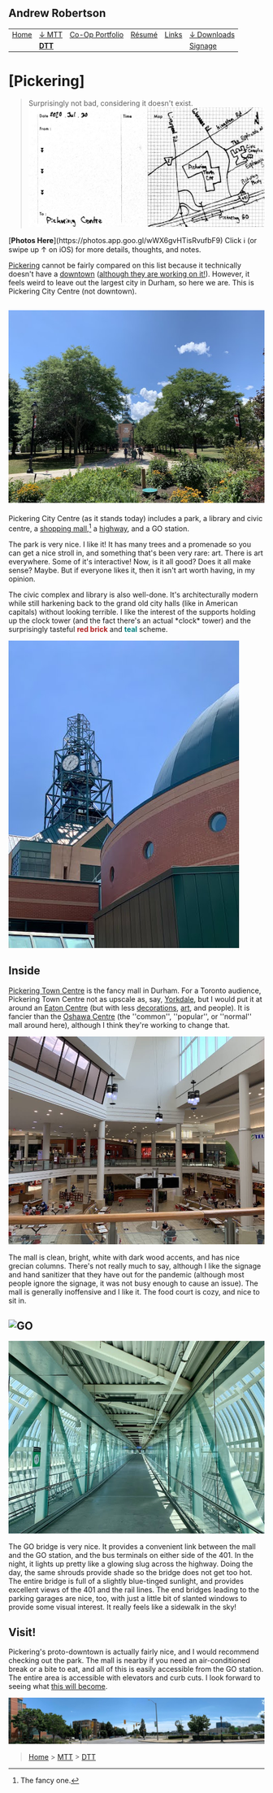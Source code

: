 <title>Fun Ontario Road Facts | Andrew Robertson</title>
<link rel="stylesheet" href="../../Style.css">
<link rel="stylesheet" href="../../SidebarStyle.css">
<!-- ****** faviconit.com favicons ****** -->
	<link rel="shortcut icon" href="../../favicon.ico">
	<link rel="icon" sizes="16x16 32x32 64x64" href="../../favicon.ico">
	<link rel="icon" type="image/png" sizes="196x196" href="../../favicon-192.png">
	<link rel="icon" type="image/png" sizes="160x160" href="../../favicon-160.png">
	<link rel="icon" type="image/png" sizes="96x96" href="../../favicon-96.png">
	<link rel="icon" type="image/png" sizes="64x64" href="../../favicon-64.png">
	<link rel="icon" type="image/png" sizes="32x32" href="../../favicon-32.png">
	<link rel="icon" type="image/png" sizes="16x16" href="../../favicon-16.png">
	<link rel="apple-touch-icon" href="../../favicon-57.png">
	<link rel="apple-touch-icon" sizes="114x114" href="../../favicon-114.png">
	<link rel="apple-touch-icon" sizes="72x72" href="../../favicon-72.png">
	<link rel="apple-touch-icon" sizes="144x144" href="../../favicon-144.png">
	<link rel="apple-touch-icon" sizes="60x60" href="../../favicon-60.png">
	<link rel="apple-touch-icon" sizes="120x120" href="../../favicon-120.png">
	<link rel="apple-touch-icon" sizes="76x76" href="../../favicon-76.png">
	<link rel="apple-touch-icon" sizes="152x152" href="../../favicon-152.png">
	<link rel="apple-touch-icon" sizes="180x180" href="../../favicon-180.png">
	<meta name="msapplication-TileColor" content="#FFFFFF">
	<meta name="msapplication-TileImage" content="../../favicon-144.png">
	<meta name="msapplication-config" content="../../browserconfig.xml">
<!-- ****** faviconit.com favicons ****** -->

</head>
<h2 id="toc_0" class="streetcar">Andrew Robertson</h2>
<table><tbody>
<tr>
    <td><a href="../../index.html">Home</a> <b></b></td>
    <td><a href="../../MTT.html">↓ MTT<b></b></td></a>
    <td><a href="../../portfolio/index.html">Co-Op Portfolio</a> <b></b></td>
    <td><a href="../../resume.html">Résumé</a> <b></b></td>
    <td><a href="../../portfolio/text.html">Links</a> <b></b></td>
    <td><a href="../../download.html">↓ Downloads</a> <b></b></td>
</tr>
<tr>
    <td></td>
    <td><a href="../DTT.html"><b>DTT</a></b></td>
    <td></td>
    <td></td>
    <td></td>
    <td><a href="../../Signs.html">Signage</a></td>
</tr>
</tbody></table>
<p></p>


# [**Pickering**]
> Surprisingly not bad, considering it doesn't exist. 
> [![Map of Pickering Centre](images/Pickering.jpg)](https://maps.apple.com/?address=1%20The%20Esplanade%20N,%20Pickering%20ON%20L1V%206K7,%20Canada&auid=8658269710114431920&ll=43.837468,-79.083501&lsp=9902&q=City%20Of%20Pickering&_ext=ChgKBAgEEGIKBAgFEAMKBAgGEA0KBAgKEAASJimtBnKLpepFQDHKE6ZDwcVTwDkr3Jfny+tFQEEsnKs39cRTwFAE)  
<aside>[<b>Photos Here</b>](https://photos.app.goo.gl/wWX6gvHTisRvufbF9)  
 Click ℹ️ (or swipe up ↑ on iOS) for more details, thoughts, and notes.</aside>

[Pickering](https://www.pickering.ca/en/cityhall.aspx) cannot be fairly compared on this list because it technically doesn't have a [downtown](https://downtownsofdurham.ca/map/) ([although they are working on it!](https://www.pickering.ca/en/CityCentre.aspx)). However, it feels weird to leave out the largest city in Durham, so here we are. This is Pickering City Centre (not downtown). 

## [![Park](images/pickering-park.jpeg)](https://photos.google.com/u/1/share/AF1QipMn_hgVtiUIW0d1rSKFkoZdlcplXjRQ6PgCePywSgdRcaMbQSIB8mSDXVXrOKZ2uA/photo/AF1QipOa_gMqBm7LmzB0eHRK50kLbDQabxLgjZ2ge_Ha?key=SnF2aXJyT1FDbXNCQl9SRFlIWGhqMUJ0MGJXMWl3)
Pickering City Centre (as it stands today) includes a park, a library and civic centre, a [shopping mall](https://www.pickeringtowncentre.com),[^1] a [highway](http://www.thekingshighway.ca/PHOTOS/Hwy401photos25.htm), and a GO station. 
[^1]: The fancy one. 

The park is very nice. I like it! It has many trees and a promenade so you can get a nice stroll in, and something that's been very rare: art. There is art everywhere. Some of it's interactive! Now, is it all good? Does it all make sense? Maybe. But if everyone likes it, then it isn't art worth having, in my opinion. 

<div class="leftt"><p>The civic complex and library is also well-done. It's architecturally modern while still harkening back to the grand old city halls (like in American capitals) without looking terrible. I like the interest of the supports holding up the clock tower (and the fact there's an actual *clock* tower) and the surprisingly tasteful <span style="color: firebrick; font-weight: bold;">red brick</span> and <span style="color: teal; font-weight: bold;">teal</span> scheme. </p></div>

<div class="rightt">
	<a href="https://photos.google.com/u/1/share/AF1QipMn_hgVtiUIW0d1rSKFkoZdlcplXjRQ6PgCePywSgdRcaMbQSIB8mSDXVXrOKZ2uA/photo/AF1QipPCVj0r6u-SLtPwZvnItxUE-H4NE7k6l_uQuVA6?key=SnF2aXJyT1FDbXNCQl9SRFlIWGhqMUJ0MGJXMWl3"><img src="images/pickering-clock-tower.jpeg"></a>
</div>

## Inside
[Pickering Town Centre](https://www.pickeringtowncentre.com/map) is the fancy mall in Durham. For a Toronto audience, Pickering Town Centre not as upscale as, say, [Yorkdale](https://yorkdale.com), but I would put it at around an [Eaton Centre](https://www.cfshops.com/toronto-eaton-centre.html) (but with less [decorations](https://www.blogto.com/city/2019/11/toronto-eaton-centre-unveils-stunning-108-foot-christmas-tree/), [art](https://en.wikipedia.org/wiki/Flight_Stop), and people). It is fancier than the [Oshawa Centre](https://www.oshawacentre.com) (the ''common'', ''popular'', or ''normal'' mall around here), although I think they're working to change that. 

[![Pickering Town Centre food court](images/pickering-town-centre.jpeg)](https://photos.google.com/u/1/share/AF1QipMn_hgVtiUIW0d1rSKFkoZdlcplXjRQ6PgCePywSgdRcaMbQSIB8mSDXVXrOKZ2uA/photo/AF1QipOXPPac1PB81Iq4Yc2T8Xo6vUoAZvi8wccbyPBz?key=SnF2aXJyT1FDbXNCQl9SRFlIWGhqMUJ0MGJXMWl3)

The mall is clean, bright, white with dark wood accents, and has nice grecian columns. There's not really much to say, although I like the signage and hand sanitizer that they have out for the pandemic (although most people ignore the signage, it was not busy enough to cause an issue). The mall is generally inoffensive and I like it. The food court is cozy, and nice to sit in. 

## ![GO](https://upload.wikimedia.org/wikipedia/commons/3/35/GO_Transit_logo.svg)<span style="color: transparent;">GO</span>
[![Go Bridge](images/pickering-GO-bridge.jpeg)](https://photos.google.com/u/1/share/AF1QipMn_hgVtiUIW0d1rSKFkoZdlcplXjRQ6PgCePywSgdRcaMbQSIB8mSDXVXrOKZ2uA/photo/AF1QipN3datqYg0xkj8KMXuyOeb3poxgzterbP7RAB8V?key=SnF2aXJyT1FDbXNCQl9SRFlIWGhqMUJ0MGJXMWl3)

The GO bridge is very nice. It provides a convenient link between the mall and the GO station, and the bus terminals on either side of the 401. In the night, it lights up pretty like a glowing slug across the highway. Doing the day, the same shrouds provide shade so the bridge does not get too hot. The entire bridge is full of a slightly blue-tinged sunlight, and provides excellent views of the 401 and the rail lines. The end bridges leading to the parking garages are nice, too, with just a little bit of slanted windows to provide some visual interest. It really feels like a sidewalk in the sky! 

## Visit!

Pickering's proto-downtown is actually fairly nice, and I would recommend checking out the park. The mall is nearby if you need an air-conditioned break or a bite to eat, and all of this is easily accessible from the GO station. The entire area is accessible with elevators and curb cuts. I look forward to seeing what [this will become](https://www.pickering.ca/en/CityCentre.aspx).

[![Pickering Panorama: City Centre and Mall](images/pickering-pano.jpg)](https://photos.app.goo.gl/wWX6gvHTisRvufbF9)  
> [Home](http://robeandr.github.io) > [MTT](../../MTT.html) > [DTT](../DTT.html)